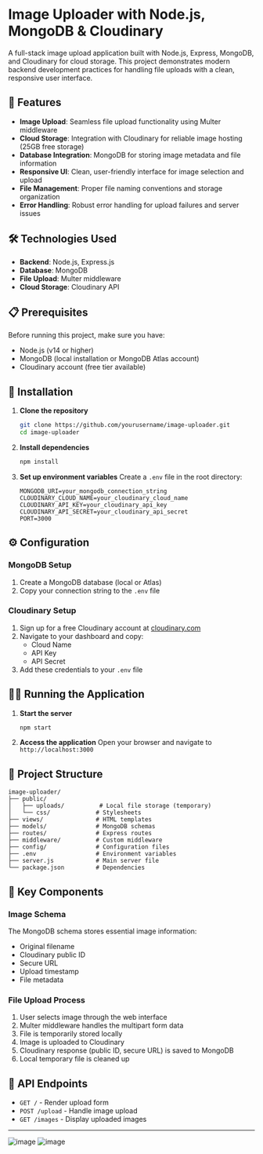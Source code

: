 # Image Uploader with Node.js, MongoDB & Cloudinary

A full-stack image upload application built with Node.js, Express, MongoDB, and Cloudinary for cloud storage. This project demonstrates modern backend development practices for handling file uploads with a clean, responsive user interface.

## 🌟 Features

- **Image Upload**: Seamless file upload functionality using Multer middleware
- **Cloud Storage**: Integration with Cloudinary for reliable image hosting (25GB free storage)
- **Database Integration**: MongoDB for storing image metadata and file information
- **Responsive UI**: Clean, user-friendly interface for image selection and upload
- **File Management**: Proper file naming conventions and storage organization
- **Error Handling**: Robust error handling for upload failures and server issues

## 🛠️ Technologies Used

- **Backend**: Node.js, Express.js
- **Database**: MongoDB
- **File Upload**: Multer middleware
- **Cloud Storage**: Cloudinary API

## 📋 Prerequisites

Before running this project, make sure you have:

- Node.js (v14 or higher)
- MongoDB (local installation or MongoDB Atlas account)
- Cloudinary account (free tier available)

## 🚀 Installation

1. **Clone the repository**
   ```bash
   git clone https://github.com/yourusername/image-uploader.git
   cd image-uploader
   ```

2. **Install dependencies**
   ```bash
   npm install
   ```

3. **Set up environment variables**
   Create a `.env` file in the root directory:
   ```env
   MONGODB_URI=your_mongodb_connection_string
   CLOUDINARY_CLOUD_NAME=your_cloudinary_cloud_name
   CLOUDINARY_API_KEY=your_cloudinary_api_key
   CLOUDINARY_API_SECRET=your_cloudinary_api_secret
   PORT=3000
   ```

## ⚙️ Configuration

### MongoDB Setup
1. Create a MongoDB database (local or Atlas)
2. Copy your connection string to the `.env` file

### Cloudinary Setup
1. Sign up for a free Cloudinary account at [cloudinary.com](https://cloudinary.com)
2. Navigate to your dashboard and copy:
   - Cloud Name
   - API Key
   - API Secret
3. Add these credentials to your `.env` file

## 🏃‍♂️ Running the Application

1. **Start the server**
   ```bash
   npm start
   ```

2. **Access the application**
   Open your browser and navigate to `http://localhost:3000`

## 📁 Project Structure

```
image-uploader/
├── public/
│   ├── uploads/          # Local file storage (temporary)
│   └── css/             # Stylesheets
├── views/               # HTML templates
├── models/              # MongoDB schemas
├── routes/              # Express routes
├── middleware/          # Custom middleware
├── config/              # Configuration files
├── .env                 # Environment variables
├── server.js            # Main server file
└── package.json         # Dependencies
```

## 🔧 Key Components

### Image Schema
The MongoDB schema stores essential image information:
- Original filename
- Cloudinary public ID
- Secure URL
- Upload timestamp
- File metadata

### File Upload Process
1. User selects image through the web interface
2. Multer middleware handles the multipart form data
3. File is temporarily stored locally
4. Image is uploaded to Cloudinary
5. Cloudinary response (public ID, secure URL) is saved to MongoDB
6. Local temporary file is cleaned up

## 🎯 API Endpoints

- `GET /` - Render upload form
- `POST /upload` - Handle image upload
- `GET /images` - Display uploaded images

---
![image](https://github.com/user-attachments/assets/74846f18-c2b7-4e2e-8fa3-3c3e310c84b8)
![image](https://github.com/user-attachments/assets/3ead54c1-485c-40ca-a239-ad57a6aa1ffa)


